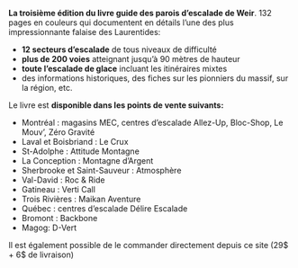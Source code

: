 **La troisième édition du livre guide des parois d’escalade de Weir**. 132 pages en couleurs qui documentent en détails l’une des plus impressionnante falaise des Laurentides:

- **12 secteurs d’escalade** de tous niveaux de difficulté
- **plus de 200 voies** atteignant jusqu’à 90 mètres de hauteur
- **toute l’escalade de glace** incluant les itinéraires mixtes
- des informations historiques, des fiches sur les pionniers du massif, sur la région, etc.


Le livre est **disponible dans les points de vente suivants:**

- Montréal : magasins MEC, centres d’escalade Allez-Up, Bloc-Shop, Le Mouv’, Zéro Gravité
- Laval et Boisbriand : Le Crux
- St-Adolphe : Attitude Montagne
- La Conception : Montagne d’Argent
- Sherbrooke et Saint-Sauveur : Atmosphère
- Val-David : Roc & Ride
- Gatineau : Verti Call
- Trois Rivières : Maikan Aventure
- Québec : centres d’escalade Délire Escalade
- Bromont : Backbone
- Magog: D-Vert

Il est également possible de le commander directement depuis ce site (29$ + 6$ de livraison)
